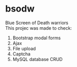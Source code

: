 # bsodw
Blue Screen of Death warriors<br>
This projec was made to check:<br>
<ol>
<li>Bootstrap modal forms</li>
<li>Ajax</li>
<li>File upload</li>
<li>Captcha</li>
<li>MySQL database CRUD</li>
</ol>
